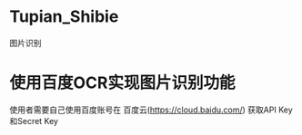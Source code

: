 # Tupian_Shibie
图片识别
# 使用百度OCR实现图片识别功能
使用者需要自己使用百度账号在 百度云(https://cloud.baidu.com/) 获取API Key和Secret Key
